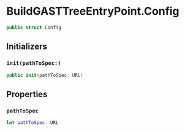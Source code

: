 # BuildGASTTreeEntryPoint.Config

``` swift
public struct Config
```

## Initializers

### `init(pathToSpec:)`

``` swift
public init(pathToSpec: URL)
```

## Properties

### `pathToSpec`

``` swift
let pathToSpec: URL
```
